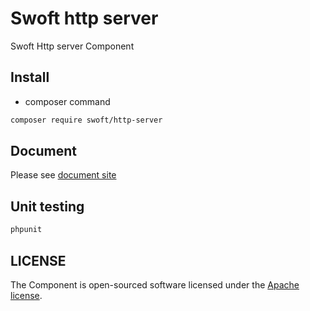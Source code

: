 # Swoft http server

Swoft Http server Component

## Install

- composer command

```bash
composer require swoft/http-server
```

## Document

Please see [document site](https://doc.swoft.org)

## Unit testing

```bash
phpunit
```

## LICENSE

The Component is open-sourced software licensed under the [Apache license](LICENSE).
